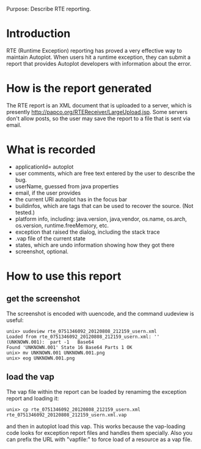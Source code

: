 Purpose: Describe RTE reporting.

# Introduction

RTE (Runtime Exception) reporting has proved a very effective way to
maintain Autoplot. When users hit a runtime exception, they can submit a
report that provides Autoplot developers with information about the
error.

# How is the report generated

The RTE report is an XML document that is uploaded to a server, which is
presently <http://papco.org/RTEReceiver/LargeUpload.jsp>. Some servers
don't allow posts, so the user may save the report to a file that is
sent via email.

# What is recorded

  - applicationId= autoplot
  - user comments, which are free text entered by the user to describe
    the bug.
  - userName, guessed from java properties
  - email, if the user provides
  - the current URI autoplot has in the focus bar
  - buildinfos, which are tags that can be used to recover the source.
    (Not tested.)
  - platform info, including: java.version, java,vendor, os.name,
    os.arch, os.version, runtime.freeMemory, etc.
  - exception that raised the dialog, including the stack trace
  - .vap file of the current state
  - states, which are undo information showing how they got there
  - screenshot, optional.

# How to use this report

## get the screenshot

The screenshot is encoded with uuencode, and the command uudeview is
useful:

```
unix> uudeview rte_0751346092_20120808_212159_usern.xml
Loaded from rte_0751346092_20120808_212159_usern.xml: '' (UNKNOWN.001):  part -1   Base64                                                                      
Found 'UNKNOWN.001' State 16 Base64 Parts 1 OK
unix> mv UNKNOWN.001 UNKNOWN.001.png
unix> eog UNKNOWN.001.png
```
## load the vap

The vap file within the report can be loaded by renamimg the exception
report and loading it:

```
unix> cp rte_0751346092_20120808_212159_usern.xml rte_0751346092_20120808_212159_usern.xml.vap
```
and then in autoplot load this vap. This works because the vap-loading
code looks for exception report files and handles them specially. Also
you can prefix the URL with "vapfile:" to force load of a resource as a
vap file.

